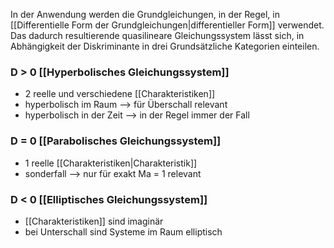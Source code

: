 In der Anwendung werden die Grundgleichungen, in der Regel, in [[Differentielle Form der Grundgleichungen|differentieller Form]] verwendet. Das dadurch resultierende quasilineare Gleichungssystem lässt sich, in Abhängigkeit der Diskriminante in drei Grundsätzliche Kategorien einteilen.

### D > 0 [[Hyperbolisches Gleichungssystem]]
- 2 reelle und verschiedene [[Charakteristiken]]
- hyperbolisch im Raum --> für Überschall relevant
- hyperbolisch in der Zeit --> in der Regel immer der Fall


### D = 0 [[Parabolisches Gleichungssystem]]
- 1 reelle [[Charakteristiken|Charakteristik]]
- sonderfall --> nur für exakt Ma = 1 relevant


### D < 0 [[Elliptisches Gleichungssystem]]
- [[Charakteristiken]] sind imaginär
- bei Unterschall sind Systeme im Raum elliptisch